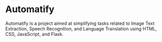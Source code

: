 # Automatify

 Automatify is a project aimed at simplifying tasks related to Image Text Extraction, Speech Recognition, and Language Translation using          HTML, CSS, JavaScript, and Flask.
